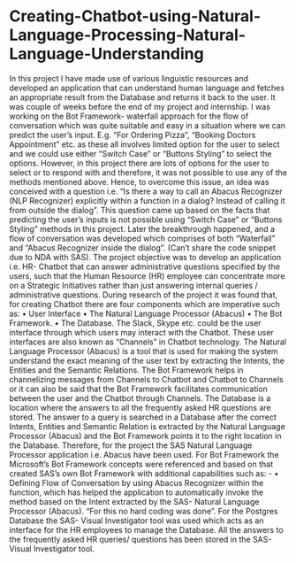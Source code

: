 # Creating-Chatbot-using-Natural-Language-Processing-Natural-Language-Understanding
In this project I have made use of various linguistic resources and developed an application that can understand human language and fetches an appropriate result from the Database and returns it back to the user.  It was couple of weeks before the end of my project and internship. I was working on the Bot Framework- waterfall approach for the flow of conversation which was quite suitable and easy in a situation where we can predict the user’s input. E.g. “For Ordering Pizza”, “Booking Doctors Appointment” etc. as these all involves limited option for the user to select and we could use either “Switch Case” or “Buttons Styling” to select the options. However, in this project there are lots of options for the user to select or to respond with and therefore, it was not possible to use any of the methods mentioned above. Hence, to overcome this issue, an idea was conceived with a question i.e. “Is there a way to call an Abacus Recognizer (NLP Recognizer) explicitly within a function in a dialog? Instead of calling it from outside the dialog”. This question came up based on the facts that predicting the user’s inputs is not possible using “Switch Case” or “Buttons Styling” methods in this project. Later the breakthrough happened, and a flow of conversation was developed which comprises of both “Waterfall” and “Abacus Recognizer inside the dialog”. (Can’t share the code snippet due to NDA with SAS).
The project objective was to develop an application i.e. HR- Chatbot that can answer administrative questions specified by the users, such that the Human Resource (HR) employee can concentrate more on a Strategic Initiatives rather than just answering internal queries / administrative questions.
During research of the project it was found that, for creating Chatbot there are four components which are imperative such as:
•	User Interface
•	The Natural Language Processor (Abacus)
•	The Bot Framework.
•	The Database.
The Slack, Skype etc. could be the user interface through which users may interact with the Chatbot. These user interfaces are also known as “Channels” in Chatbot technology.
The Natural Language Processor (Abacus) is a tool that is used for making the system understand the exact meaning of the user text by extracting the Intents, the Entities and the Semantic Relations.
The Bot Framework helps in channelizing messages from Channels to Chatbot and Chatbot to Channels or it can also be said that the Bot Framework facilitates communication between the user and the Chatbot through Channels.
The Database is a location where the answers to all the frequently asked HR questions are stored. The answer to a query is searched in a Database after the correct Intents, Entities and Semantic Relation is extracted by the Natural Language Processor (Abacus) and the Bot Framework points it to the right location in the Database. 
Therefore, for the project the SAS Natural Language Processor application i.e. Abacus have been used. For Bot Framework the Microsoft’s Bot Framework concepts were referenced and based on that created SAS’s own Bot Framework with additional capabilities such as: -
•	Defining Flow of Conversation by using Abacus Recognizer within the function, which has helped the application to automatically invoke the method based on the Intent extracted by the SAS- Natural Language Processor (Abacus). “For this no hard coding was done”.
For the Postgres Database the SAS- Visual Investigator tool was used which acts as an interface for the HR employees to manage the Database. All the answers to the frequently asked HR queries/ questions has been stored in the SAS- Visual Investigator tool.
